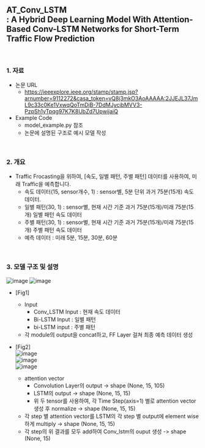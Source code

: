 ## AT_Conv_LSTM </br>: A Hybrid Deep Learning Model With Attention-Based Conv-LSTM Networks for Short-Term Traffic Flow Prediction

</br>


### 1. 자료
 - 논문 URL
   - https://ieeexplore.ieee.org/stamp/stamp.jsp?arnumber=9112272&casa_token=vQ8j3mkO3AoAAAAA:2JJEJL37JmL9c33c0Ke1VxwqQoTmDjB-7DdMJycibMVV3-PzpSh1yTpqg97K7K8UbZd7UpwijaiQ
 - Example Code
   - model_example.py 참조
   - 논문에 설명된 구조로 예시 모델 작성  
</br>

### 2. 개요
 - Traffic Frocasting을 위하여, [속도, 일별 패턴, 주별 패턴] 데이터를 사용하여, 미래 Traffic을 예측합니다.
   - 속도 데이터(15, sensor개수, 1) : sensor별, 5분 단위 과거 75분(15개) 속도 데이터.
   - 일별 패턴(30, 1) : sensor별, 현재 시간 기준 과거 75분(15개)/미래 75분(15개) 일별 패턴 속도 데이터 
   - 주별 패턴(30, 1) : sensor별, 현재 시간 기준 과거 75분(15개)/미래 75분(15개) 주별 패턴 속도 데이터 </br> 
   - 예측 데이터 : 미래 5분, 15분, 30분, 60분

</br>

### 3. 모델 구조 및 설명
![image](https://user-images.githubusercontent.com/87812424/128858004-b4dbdac8-aed0-4481-97df-cb506acfd0cc.png)
![image](https://user-images.githubusercontent.com/87812424/128858098-3a8111c3-3df1-4ac9-b855-7df8b9b45259.png)
 - [Fig1]
   - Input
     - Conv_LSTM Input : 현재 속도 데이터
     - Bi-LSTM Input : 일별 패턴
     - bi-LSTM input : 주별 패턴
   - 각 module의 output을 concat하고, FF Layer 걸쳐 최종 예측 데이터 생성
 - [Fig2] </br> 
   ![image](https://user-images.githubusercontent.com/87812424/128891404-1eb2113d-8d1b-4d93-a9d3-ee571b416568.png) </br> 
   ![image](https://user-images.githubusercontent.com/87812424/128891439-ce3e257c-baab-4c49-9867-af6d086f8529.png) </br> 
   ![image](https://user-images.githubusercontent.com/87812424/128891468-4c43d28e-991f-477a-b9fb-de001075a1df.png) </br> 

   - attention vector
     - Convolution Layer의 output -> shape (None, 15, 105)
     - LSTM의 output -> shape (None, 15, 15)
     - 위 두 tensor를 사용하여, 각 Time Step(axis=1) 별로 attention vector 생성 후 normalize -> shape (None, 15, 15) 
   - 각 step 별 attention vector를 LSTM의 각 step 별 output에 element wise하게 multiply -> shape (None, 15, 15)
   - 각 step의 위 결과를 모두 add하여 Conv_lstm의 ouput 생성 -> shape (None, 15)


